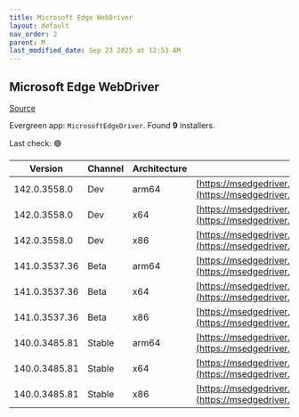```yaml
---
title: Microsoft Edge WebDriver
layout: default
nav_order: 2
parent: M
last_modified_date: Sep 23 2025 at 12:53 AM
---
```


## Microsoft Edge WebDriver

[Source](https://www.microsoft.com/edge)

Evergreen app: `MicrosoftEdgeDriver`. Found **9** installers.

Last check: 🟢

| Version       | Channel | Architecture | URI                                                                                                                                            |
| ------------- | ------- | ------------ | ---------------------------------------------------------------------------------------------------------------------------------------------- |
| 142.0.3558.0  | Dev     | arm64        | [https://msedgedriver.microsoft.com/142.0.3558.0/edgedriver_arm64.zip](https://msedgedriver.microsoft.com/142.0.3558.0/edgedriver_arm64.zip)   |
| 142.0.3558.0  | Dev     | x64          | [https://msedgedriver.microsoft.com/142.0.3558.0/edgedriver_win64.zip](https://msedgedriver.microsoft.com/142.0.3558.0/edgedriver_win64.zip)   |
| 142.0.3558.0  | Dev     | x86          | [https://msedgedriver.microsoft.com/142.0.3558.0/edgedriver_win32.zip](https://msedgedriver.microsoft.com/142.0.3558.0/edgedriver_win32.zip)   |
| 141.0.3537.36 | Beta    | arm64        | [https://msedgedriver.microsoft.com/141.0.3537.36/edgedriver_arm64.zip](https://msedgedriver.microsoft.com/141.0.3537.36/edgedriver_arm64.zip) |
| 141.0.3537.36 | Beta    | x64          | [https://msedgedriver.microsoft.com/141.0.3537.36/edgedriver_win64.zip](https://msedgedriver.microsoft.com/141.0.3537.36/edgedriver_win64.zip) |
| 141.0.3537.36 | Beta    | x86          | [https://msedgedriver.microsoft.com/141.0.3537.36/edgedriver_win32.zip](https://msedgedriver.microsoft.com/141.0.3537.36/edgedriver_win32.zip) |
| 140.0.3485.81 | Stable  | arm64        | [https://msedgedriver.microsoft.com/140.0.3485.81/edgedriver_arm64.zip](https://msedgedriver.microsoft.com/140.0.3485.81/edgedriver_arm64.zip) |
| 140.0.3485.81 | Stable  | x64          | [https://msedgedriver.microsoft.com/140.0.3485.81/edgedriver_win64.zip](https://msedgedriver.microsoft.com/140.0.3485.81/edgedriver_win64.zip) |
| 140.0.3485.81 | Stable  | x86          | [https://msedgedriver.microsoft.com/140.0.3485.81/edgedriver_win32.zip](https://msedgedriver.microsoft.com/140.0.3485.81/edgedriver_win32.zip) |
